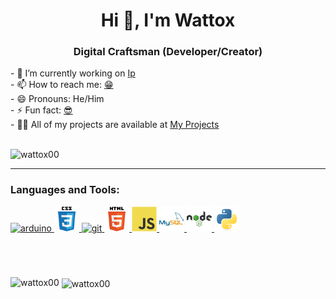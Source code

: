 <h1 align="center">Hi 👋, I'm Wattox</h1>
<h3 align="center">Digital Craftsman (Developer/Creator)</h3>
- 🔭 I’m currently working on <a href="https://github.com/WattoX00/ip">Ip</a> <br>
- 📫 How to reach me: <a href="https://www.paypal.com/paypalme/wattox">😁</a> <br>
- 😄 Pronouns: He/Him <br>
- ⚡ Fun fact: <a href="https://www.paypal.com/paypalme/wattox">😎</a> <br>
- 👨‍💻 All of my projects are available at  <a href="https://wattox00.github.io">My Projects</a>  <br><br>
 <p align="left"> <img src="https://komarev.com/ghpvc/?username=wattox00&label=Profile%20views&color=0e75b6&style=flat" alt="wattox00" /> </p>

<hr>


<h3 align="left">Languages and Tools:</h3>
<p align="left"> <a href="https://www.arduino.cc/" target="_blank" rel="noreferrer"> <img src="https://cdn.worldvectorlogo.com/logos/arduino-1.svg" alt="arduino" width="40" height="40"/> </a> <a href="https://canvasjs.com" target="_blank" rel="noreferrer"> <img src="https://raw.githubusercontent.com/devicons/devicon/master/icons/css3/css3-original-wordmark.svg" alt="css3" width="40" height="40"/> </a> <a href="https://git-scm.com/" target="_blank" rel="noreferrer"> <img src="https://www.vectorlogo.zone/logos/git-scm/git-scm-icon.svg" alt="git" width="40" height="40"/> </a> <a href="https://www.w3.org/html/" target="_blank" rel="noreferrer"> <img src="https://raw.githubusercontent.com/devicons/devicon/master/icons/html5/html5-original-wordmark.svg" alt="html5" width="40" height="40"/> </a> <a href="https://developer.mozilla.org/en-US/docs/Web/JavaScript" target="_blank" rel="noreferrer"> <img src="https://raw.githubusercontent.com/devicons/devicon/master/icons/javascript/javascript-original.svg" alt="javascript" width="40" height="40"/> </a> <a href="https://www.mysql.com/" target="_blank" rel="noreferrer"> <img src="https://raw.githubusercontent.com/devicons/devicon/master/icons/mysql/mysql-original-wordmark.svg" alt="mysql" width="40" height="40"/> </a> <a href="https://nodejs.org" target="_blank" rel="noreferrer"> <img src="https://raw.githubusercontent.com/devicons/devicon/master/icons/nodejs/nodejs-original-wordmark.svg" alt="nodejs" width="40" height="40"/> </a> <a href="https://www.python.org" target="_blank" rel="noreferrer"> <img src="https://raw.githubusercontent.com/devicons/devicon/master/icons/python/python-original.svg" alt="python" width="40" height="40"/> </a> </p>

#

<br>
<p><img align="left" src="https://github-readme-stats.vercel.app/api/top-langs?username=wattox00&show_icons=true&locale=en&layout=compact" alt="wattox00" /></p>

<p>&nbsp;<img align="center" src="https://github-readme-stats.vercel.app/api?username=wattox00&show_icons=true&locale=en" alt="wattox00" /></p>
